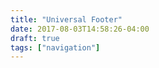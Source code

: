 ```yaml
---
title: "Universal Footer"
date: 2017-08-03T14:58:26-04:00
draft: true
tags: ["navigation"]
---
```


